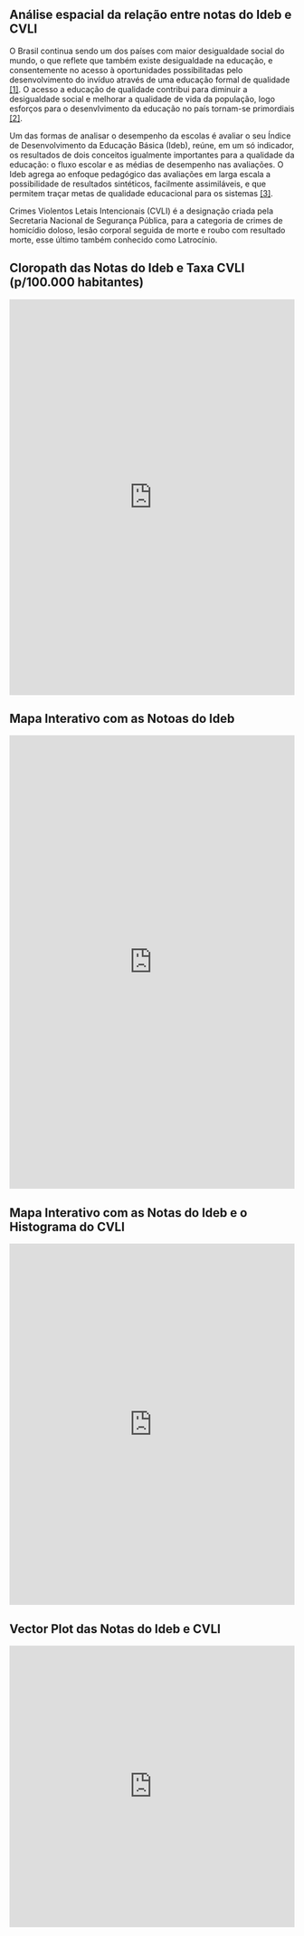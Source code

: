 ## Análise espacial da relação entre notas do Ideb e CVLI

O Brasil continua sendo um dos países com maior desigualdade social do mundo, o que reflete que também existe desigualdade na educação, e consentemente no acesso à oportunidades possibilitadas pelo desenvolvimento do invíduo através de uma educação formal de qualidade [[1]](https://brasilescola.uol.com.br/sociologia/desigualdade-social.htm). O acesso a educação de qualidade contribui para diminuir a desigualdade social e melhorar a qualidade de vida da população, logo esforços para o desenvlvimento da educação no país tornam-se primordiais [[2]](https://educacaointegral.org.br/reportagens/desigualdades-educacionais-no-brasil/).

Um das formas de analisar o desempenho da escolas é avaliar o seu Índice de Desenvolvimento da Educação Básica (Ideb), reúne, em um só indicador, os resultados de dois conceitos igualmente importantes para a qualidade da educação: o fluxo escolar e as médias de desempenho nas avaliações. O Ideb agrega ao enfoque pedagógico das avaliações em larga escala a possibilidade de resultados sintéticos, facilmente assimiláveis, e que permitem traçar metas de qualidade educacional para os sistemas [[3]](https://www.gov.br/inep/pt-br/areas-de-atuacao/pesquisas-estatisticas-e-indicadores/ideb).

Crimes Violentos Letais Intencionais (CVLI) é a designação criada pela Secretaria Nacional de Segurança Pública, para a categoria de crimes de homicídio doloso, lesão corporal seguida de morte e roubo com resultado morte, esse último também conhecido como Latrocínio.

## Cloropath das Notas do Ideb e Taxa CVLI (p/100.000 habitantes)
<iframe width="100%" height="700" frameborder="0"
  src="https://observablehq.com/embed/@eduardocassimiro/projeto-final-da-disciplina-de-visualizacao-de-dados?cells=viewof+multiCloro"></iframe>

## Mapa Interativo com as Notoas do Ideb
<iframe width="100%" height="802" frameborder="0"
  src="https://observablehq.com/embed/@eduardocassimiro/projeto-final-da-disciplina-de-visualizacao-de-dados?cells=viewof+interactive"></iframe>
 
## Mapa Interativo com as Notas do Ideb e o Histograma do CVLI
<iframe width="100%" height="639" frameborder="0"
  src="https://observablehq.com/embed/@eduardocassimiro/projeto-final-da-disciplina-de-visualizacao-de-dados?cells=viewof+dashboardd"></iframe>
  
## Vector Plot das Notas do Ideb e CVLI
<iframe width="100%" height="498" frameborder="0"
  src="https://observablehq.com/embed/@eduardocassimiro/projeto-final-da-disciplina-de-visualizacao-de-dados?cells=viewof+multiAngles"></iframe>
